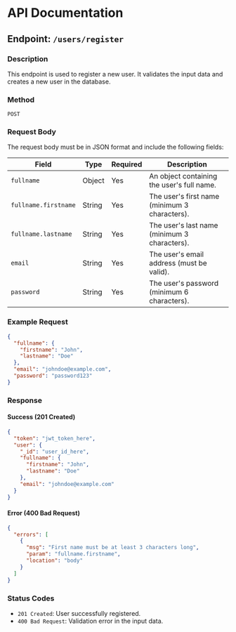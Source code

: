 # API Documentation

## Endpoint: `/users/register`

### Description
This endpoint is used to register a new user. It validates the input data and creates a new user in the database.

### Method
`POST`

### Request Body
The request body must be in JSON format and include the following fields:

| Field            | Type   | Required | Description                                      |
|-------------------|--------|----------|--------------------------------------------------|
| `fullname`        | Object | Yes      | An object containing the user's full name.       |
| `fullname.firstname` | String | Yes   | The user's first name (minimum 3 characters).    |
| `fullname.lastname`  | String | Yes   | The user's last name (minimum 3 characters).     |
| `email`           | String | Yes      | The user's email address (must be valid).        |
| `password`        | String | Yes      | The user's password (minimum 6 characters).      |

### Example Request
```json
{
  "fullname": {
    "firstname": "John",
    "lastname": "Doe"
  },
  "email": "johndoe@example.com",
  "password": "password123"
}
```

### Response

#### Success (201 Created)
```json
{
  "token": "jwt_token_here",
  "user": {
    "_id": "user_id_here",
    "fullname": {
      "firstname": "John",
      "lastname": "Doe"
    },
    "email": "johndoe@example.com"
  }
}
```

#### Error (400 Bad Request)
```json
{
  "errors": [
    {
      "msg": "First name must be at least 3 characters long",
      "param": "fullname.firstname",
      "location": "body"
    }
  ]
}
```

### Status Codes
- `201 Created`: User successfully registered.
- `400 Bad Request`: Validation error in the input data.
